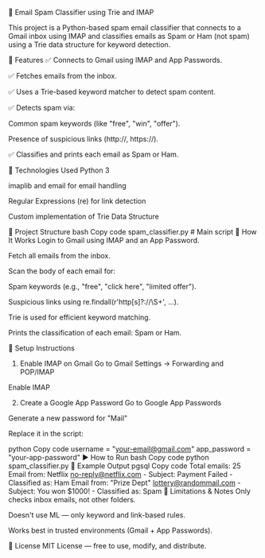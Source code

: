 📧 Email Spam Classifier using Trie and IMAP

This project is a Python-based spam email classifier that connects to a Gmail inbox using IMAP and classifies emails as Spam or Ham (not spam) using a Trie data structure for keyword detection.

🚀 Features
✅ Connects to Gmail using IMAP and App Passwords.

✅ Fetches emails from the inbox.

✅ Uses a Trie-based keyword matcher to detect spam content.

✅ Detects spam via:

Common spam keywords (like "free", "win", "offer").

Presence of suspicious links (http://, https://).

✅ Classifies and prints each email as Spam or Ham.

🧰 Technologies Used
Python 3

imaplib and email for email handling

Regular Expressions (re) for link detection

Custom implementation of Trie Data Structure

📁 Project Structure
bash
Copy code
spam_classifier.py        # Main script
🧠 How It Works
Login to Gmail using IMAP and an App Password.

Fetch all emails from the inbox.

Scan the body of each email for:

Spam keywords (e.g., "free", "click here", "limited offer").

Suspicious links using re.findall(r'http[s]?://\S+', ...).

Trie is used for efficient keyword matching.

Prints the classification of each email: Spam or Ham.

🔐 Setup Instructions
1. Enable IMAP on Gmail
Go to Gmail Settings → Forwarding and POP/IMAP

Enable IMAP

2. Create a Google App Password
Go to Google App Passwords

Generate a new password for "Mail"

Replace it in the script:

python
Copy code
username = "your-email@gmail.com"
app_password = "your-app-password"
▶️ How to Run
bash
Copy code
python spam_classifier.py
📌 Example Output
pgsql
Copy code
Total emails: 25
Email from: Netflix <no-reply@netflix.com> - Subject: Payment Failed - Classified as: Ham
Email from: "Prize Dept" <lottery@randommail.com> - Subject: You won $1000! - Classified as: Spam
📌 Limitations & Notes
Only checks inbox emails, not other folders.

Doesn't use ML — only keyword and link-based rules.

Works best in trusted environments (Gmail + App Passwords).

📜 License
MIT License — free to use, modify, and distribute.
